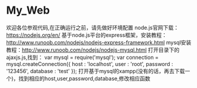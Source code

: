 # My_Web
欢迎各位参观代码,在正确运行之前，请先做好环境配置
node.js官网下载：https://nodejs.org/en/
基于node.js平台的express框架，安装教程：http://www.runoob.com/nodejs/nodejs-express-framework.html
mysql安装教程：http://www.runoob.com/nodejs/nodejs-mysql.html
打开目录下的ajaxjs.js,找到：
var mysql      = require('mysql');
var connection = mysql.createConnection({
  host     : 'localhost',
  user     : 'root',
  password : '123456',
  database : 'test'
});
打开基于mysql的xampp(没有的话，再去下载一个)，找到相应的host,user,password,database,修改相应函数

